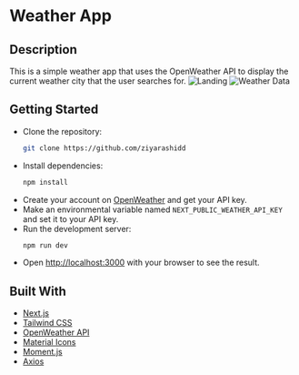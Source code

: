 # Weather App

## Description

This is a simple weather app that uses the OpenWeather API to display the current weather city that the user searches
for.
![Landing](./.blob/landing.png)
![Weather Data](./.blob/weather.png)

## Getting Started

- Clone the repository:
    ```bash
  git clone https://github.com/ziyarashidd 
    ```
- Install dependencies:
    ```bash
    npm install
    ```
- Create your account on [OpenWeather](https://openweathermap.org/) and get your API key.
- Make an environmental variable named `NEXT_PUBLIC_WEATHER_API_KEY` and set it to your API key.
- Run the development server:
    ```bash
    npm run dev
    ```
- Open [http://localhost:3000](http://localhost:3000) with your browser to see the result.

## Built With

- [Next.js](https://nextjs.org/)
- [Tailwind CSS](https://tailwindcss.com/)
- [OpenWeather API](https://openweathermap.org/)
- [Material Icons](https://material-ui.com/components/material-icons/)
- [Moment.js](https://momentjs.com/)
- [Axios](https://axios-http.com/)
